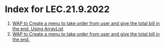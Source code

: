 # Index for LEC.21.9.2022
1. [WAP to Create a menu to take order from user and give the total bill in the end. Using ArrayList](https://github.com/DhruvBhirud/dailyJavaAssignments/blob/main/02.LEC.21.9.2022/menuHotelBillArrList.java)
2. [WAP to Create a menu to take order from user and give the total bill in the end.](https://github.com/DhruvBhirud/dailyJavaAssignments/blob/main/02.LEC.21.9.2022/orderFromUser.java)